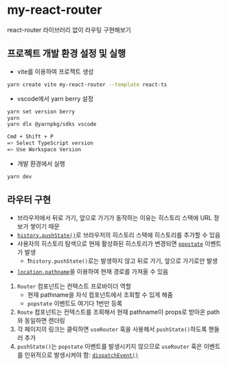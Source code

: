 # my-react-router

react-router 라이브러리 없이 라우팅 구현해보기

## 프로젝트 개발 환경 설정 및 실행

- vite를 이용하여 프로젝트 생성

```bash
yarn create vite my-react-router --template react-ts
```

- vscode에서 yarn berry 설정

```bash
yarn set version berry
yarn
yarn dlx @yarnpkg/sdks vscode

Cmd + Shift + P
=> Select TypeScript version
=> Use Workspace Version
```

- 개발 환경에서 실행

```bash
yarn dev
```

## 라우터 구현

- 브라우저에서 뒤로 가기, 앞으로 가기가 동작하는 이유는 히스토리 스택에 URL 정보가 쌓이기 때문
- [`history.pushState()`](https://developer.mozilla.org/ko/docs/Web/API/History/pushState)로 브라우저의 히스토리 스택에 히스토리를 추가할 수 있음
- 사용자의 히스토리 탐색으로 현재 활성화된 히스토리가 변경되면 [`popstate`](https://developer.mozilla.org/ko/docs/Web/API/Window/popstate_event) 이벤트가 발생
  - ❗️`history.pushState()`로는 발생하지 않고 뒤로 가기, 앞으로 가기로만 발생
- [`location.pathname`](https://developer.mozilla.org/en-US/docs/Web/API/Location/pathname)을 이용하여 현재 경로를 가져올 수 있음

1. `Router` 컴포넌트는 컨텍스트 프로바이더 역할
   - 현재 pathname을 자식 컴포넌트에서 조회할 수 있게 해줌
   - `popstate` 이벤트도 여기다 1번만 등록
2. `Route` 컴포넌트는 컨텍스트를 조회해서 현재 pathname이 props로 받아온 path와 동일하면 렌더링
3. 각 페이지의 링크는 클릭하면 `useRouter` 훅을 사용해서 `pushState()`하도록 핸들러 추가
4. `pushState()`는 `popstate` 이벤트를 발생시키지 않으므로 `useRouter` 훅은 이벤트를 인위적으로 발생시켜야 함: [`dispatchEvent()`](https://developer.mozilla.org/ko/docs/Web/API/EventTarget/dispatchEvent)
